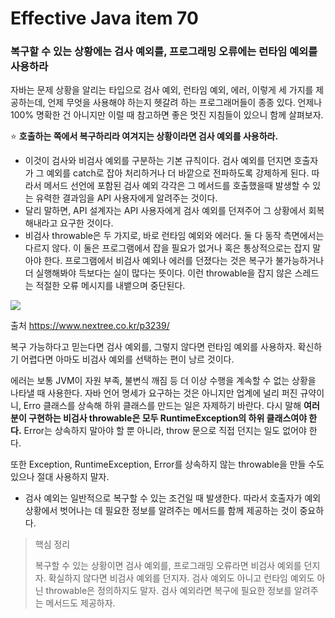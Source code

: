 # Effective Java item 70



### 복구할 수 있는 상황에는 검사 예외를, 프로그래밍 오류에는 런타임 예외를 사용하라



자바는 문제 상황을 알리는 타입으로 검사 예외, 런타임 예외, 에러, 이렇게 세 가지를 제공하는데, 언제 무엇을 사용해야 하는지 헷갈려 하는 프로그래머들이 종종 있다. 언제나 100% 명확한 건 아니지만 이럴 때 참고하면 좋은 멋진 지침들이 있으니 함께 살펴보자.



⭐ **호출하는 쪽에서 복구하리라 여겨지는 상황이라면 검사 예외를 사용하라.**

- 이것이 검사와 비검사 예외를 구분하는 기본 규칙이다. 검사 예외를 던지면 호출자가 그 예외를 catch로 잡아 처리하거나 더 바깥으로 전파하도록 강제하게 된다. 따라서 메서드 선언에 포함된 검사 예외 각각은 그 메서드를 호출했을때 발생할 수 있는 유력한 결과임을 API 사용자에게 알려주는 것이다.
- 달리 말하면, API 설계자는 API 사용자에게 검사 예외를 던져주어 그 상황에서 회복해내라고 요구한 것이다.
- 비검사 throwable은 두 가지로, 바로 런타임 예외와 에러다. 둘 다 동작 측면에서는 다르지 않다. 이 둘은 프로그램에서 잡을 필요가 없거나 혹은 통상적으로는 잡지 말아야 한다. 프로그램에서 비검사 예외나 에러를 던졌다는 것은 복구가 불가능하거나 더 실행해봐야 득보다는 실이 많다는 뜻이다. 이런 throwable을 잡지 않은 스레드는 적절한 오류 메시지를 내뱉으며 중단된다.



<img src="https://www.nextree.co.kr/content/images/2021/01/exception-table.png" />

출처 https://www.nextree.co.kr/p3239/



복구 가능하다고 믿는다면 검사 예외를, 그렇지 않다면 런타임 예외를 사용하자. 확신하기 어렵다면 아마도 비검사 예외를 선택하는 편이 낭르 것이다.



에러는 보통 JVM이 자원 부족, 불변식 깨짐 등 더 이상 수행을 계속할 수 없는 상황을 나타낼 때 사용한다. 자바 언어 명세가 요구하는 것은 아니지만 업계에 널리 퍼진 규약이니, Erro 클래스를 상속해 하위 클래스를 만드는 일은 자제하기 바란다. 다시 말해 **여러분이 구현하는 비검사 throwable은 모두 RuntimeException의 하위 클래스여야 한다.** Error는 상속하지 말아야 할 뿐 아니라, throw 문으로 직접 던지는 일도 없어야 한다.



또한 Exception, RuntimeException, Error를 상속하지 않는 throwable을 만들 수도 있으나 절대 사용하지 말자.



- 검사 예외는 일반적으로 복구할 수 있는 조건일 때 발생한다. 따라서 호출자가 예외 상황에서 벗어나는 데 필요한 정보를 알려주는 메서드를 함께 제공하는 것이 중요하다.



> 핵심 정리
>
> 복구할 수 있는 상황이면 검사 예외를, 프로그래밍 오류라면 비검사 예외를 던지자. 확실하지 않다면 비검사 예외를 던지자. 검사 예외도 아니고 런타임 예외도 아닌 throwable은 정의하지도 말자. 검사 예외라면 복구에 필요한 정보를 알려주는 메서드도 제공하자.
